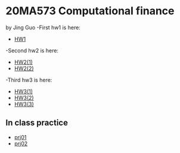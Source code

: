 # 20MA573 Computational finance
by Jing Guo
-First hw1 is here:
- [HW1](HW1.ipynb)

-Second hw2 is here:
- [HW2(1)](Hw2(1).ipynb)
- [HW2(2)](Hw2(2).ipynb)

-Third hw3 is here:
- [HW3(1)](HW3_1.ipynb)
- [HW3(2)](HW3_2.ipynb)
- [HW3(3)](HW3_3.ipynb)
## In class practice
- [prj01](src/Project_1.ipynb)
- [prj02](src/project2.ipynb)
